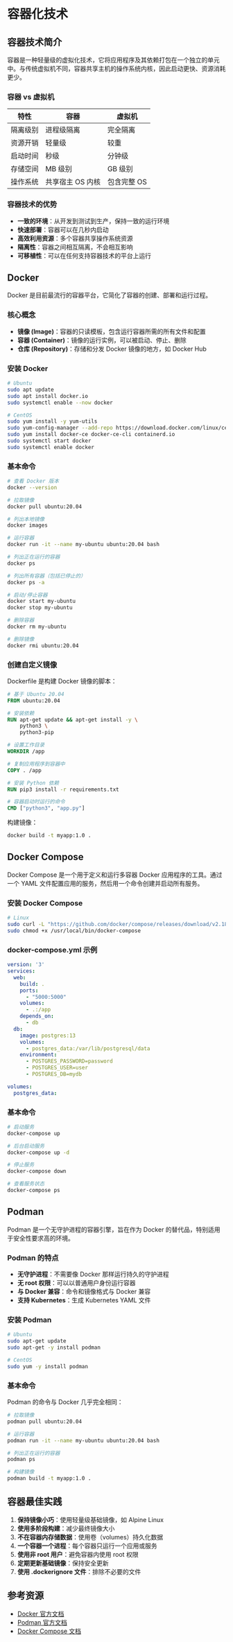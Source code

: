 # 容器化技术

## 容器技术简介

容器是一种轻量级的虚拟化技术，它将应用程序及其依赖打包在一个独立的单元中。与传统虚拟机不同，容器共享主机的操作系统内核，因此启动更快、资源消耗更少。

### 容器 vs 虚拟机

| 特性 | 容器 | 虚拟机 |
|------|------|--------|
| 隔离级别 | 进程级隔离 | 完全隔离 |
| 资源开销 | 轻量级 | 较重 |
| 启动时间 | 秒级 | 分钟级 |
| 存储空间 | MB 级别 | GB 级别 |
| 操作系统 | 共享宿主 OS 内核 | 包含完整 OS |

### 容器技术的优势

- **一致的环境**：从开发到测试到生产，保持一致的运行环境
- **快速部署**：容器可以在几秒内启动
- **高效利用资源**：多个容器共享操作系统资源
- **隔离性**：容器之间相互隔离，不会相互影响
- **可移植性**：可以在任何支持容器技术的平台上运行

## Docker

Docker 是目前最流行的容器平台，它简化了容器的创建、部署和运行过程。

### 核心概念

- **镜像 (Image)**：容器的只读模板，包含运行容器所需的所有文件和配置
- **容器 (Container)**：镜像的运行实例，可以被启动、停止、删除
- **仓库 (Repository)**：存储和分发 Docker 镜像的地方，如 Docker Hub

### 安装 Docker

```bash
# Ubuntu
sudo apt update
sudo apt install docker.io
sudo systemctl enable --now docker

# CentOS
sudo yum install -y yum-utils
sudo yum-config-manager --add-repo https://download.docker.com/linux/centos/docker-ce.repo
sudo yum install docker-ce docker-ce-cli containerd.io
sudo systemctl start docker
sudo systemctl enable docker
```

### 基本命令

```bash
# 查看 Docker 版本
docker --version

# 拉取镜像
docker pull ubuntu:20.04

# 列出本地镜像
docker images

# 运行容器
docker run -it --name my-ubuntu ubuntu:20.04 bash

# 列出正在运行的容器
docker ps

# 列出所有容器（包括已停止的）
docker ps -a

# 启动/停止容器
docker start my-ubuntu
docker stop my-ubuntu

# 删除容器
docker rm my-ubuntu

# 删除镜像
docker rmi ubuntu:20.04
```

### 创建自定义镜像

Dockerfile 是构建 Docker 镜像的脚本：

```dockerfile
# 基于 Ubuntu 20.04
FROM ubuntu:20.04

# 安装依赖
RUN apt-get update && apt-get install -y \
    python3 \
    python3-pip

# 设置工作目录
WORKDIR /app

# 复制应用程序到容器中
COPY . /app

# 安装 Python 依赖
RUN pip3 install -r requirements.txt

# 容器启动时运行的命令
CMD ["python3", "app.py"]
```

构建镜像：
```bash
docker build -t myapp:1.0 .
```

## Docker Compose

Docker Compose 是一个用于定义和运行多容器 Docker 应用程序的工具。通过一个 YAML 文件配置应用的服务，然后用一个命令创建并启动所有服务。

### 安装 Docker Compose

```bash
# Linux
sudo curl -L "https://github.com/docker/compose/releases/download/v2.18.1/docker-compose-$(uname -s)-$(uname -m)" -o /usr/local/bin/docker-compose
sudo chmod +x /usr/local/bin/docker-compose
```

### docker-compose.yml 示例

```yaml
version: '3'
services:
  web:
    build: .
    ports:
      - "5000:5000"
    volumes:
      - .:/app
    depends_on:
      - db
  db:
    image: postgres:13
    volumes:
      - postgres_data:/var/lib/postgresql/data
    environment:
      - POSTGRES_PASSWORD=password
      - POSTGRES_USER=user
      - POSTGRES_DB=mydb

volumes:
  postgres_data:
```

### 基本命令

```bash
# 启动服务
docker-compose up

# 后台启动服务
docker-compose up -d

# 停止服务
docker-compose down

# 查看服务状态
docker-compose ps
```

## Podman

Podman 是一个无守护进程的容器引擎，旨在作为 Docker 的替代品，特别适用于安全性要求高的环境。

### Podman 的特点

- **无守护进程**：不需要像 Docker 那样运行持久的守护进程
- **无 root 权限**：可以以普通用户身份运行容器
- **与 Docker 兼容**：命令和镜像格式与 Docker 兼容
- **支持 Kubernetes**：生成 Kubernetes YAML 文件

### 安装 Podman

```bash
# Ubuntu
sudo apt-get update
sudo apt-get -y install podman

# CentOS
sudo yum -y install podman
```

### 基本命令

Podman 的命令与 Docker 几乎完全相同：

```bash
# 拉取镜像
podman pull ubuntu:20.04

# 运行容器
podman run -it --name my-ubuntu ubuntu:20.04 bash

# 列出正在运行的容器
podman ps

# 构建镜像
podman build -t myapp:1.0 .
```

## 容器最佳实践

1. **保持镜像小巧**：使用轻量级基础镜像，如 Alpine Linux
2. **使用多阶段构建**：减少最终镜像大小
3. **不在容器内存储数据**：使用卷（volumes）持久化数据
4. **一个容器一个进程**：每个容器只运行一个应用或服务
5. **使用非 root 用户**：避免容器内使用 root 权限
6. **定期更新基础镜像**：保持安全更新
7. **使用 .dockerignore 文件**：排除不必要的文件

## 参考资源

- [Docker 官方文档](https://docs.docker.com/)
- [Podman 官方文档](https://podman.io/docs)
- [Docker Compose 文档](https://docs.docker.com/compose/) 